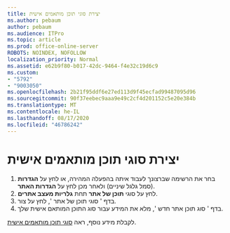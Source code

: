 ```yaml
---
title: יצירת סוגי תוכן מותאמים אישית
ms.author: pebaum
author: pebaum
ms.audience: ITPro
ms.topic: article
ms.prod: office-online-server
ROBOTS: NOINDEX, NOFOLLOW
localization_priority: Normal
ms.assetid: e62b9f80-b017-42dc-9464-f4e32c19d6c9
ms.custom:
- "5792"
- "9003050"
ms.openlocfilehash: 2b21f95ddf6e27ed113d9f45ecfad99487095d96
ms.sourcegitcommit: 90f37eebec9aaa9e49c2cf4d201152c5e20e384b
ms.translationtype: MT
ms.contentlocale: he-IL
ms.lasthandoff: 08/17/2020
ms.locfileid: "46786242"
---
```

# <a name="create-custom-content-types"></a>יצירת סוגי תוכן מותאמים אישית

1. בחר את הרשימה שברצונך לעבוד איתה בהפעלה המהירה, או לחץ על **הגדרות**  (סמל גלגל שיניים) ולאחר מכן לחץ על  **הגדרות האתר**.
2. לחץ על סוגי **תוכן של אתר**  תחת  **גלריות מעצב אתרים**.
3. בדף ' סוגי תוכן של אתר ', לחץ על צור.
4. בדף ' סוג תוכן אתר חדש ', מלא את המידע עבור סוג התוכן המותאם אישית שלך.

לקבלת מידע נוסף, ראה  [סוגי תוכן מותאמים אישית](https://support.microsoft.com/office/e1277a2e-a1e8-4473-9126-91a0647766e5#__toc323548991).